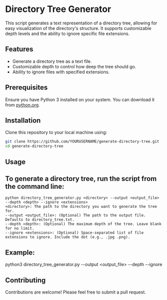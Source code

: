 # Directory Tree Generator

This script generates a text representation of a directory tree, allowing for easy visualization of the directory's structure. It supports customizable depth levels and the ability to ignore specific file extensions.

## Features

- Generate a directory tree as a text file.
- Customizable depth to control how deep the tree should go.
- Ability to ignore files with specified extensions.

## Prerequisites

Ensure you have Python 3 installed on your system. You can download it from [python.org](https://www.python.org/).

## Installation

Clone this repository to your local machine using:

```bash
git clone https://github.com/YOURUSERNAME/generate-directory-tree.git
cd generate-directory-tree
```
## Usage

## To generate a directory tree, run the script from the command line:
```
python directory_tree_generator.py <directory> --output <output_file> --depth <depth> --ignore <extensions>
<directory>: The path to the directory you want to generate the tree for.
--output <output_file>: (Optional) The path to the output file. Defaults to directory_tree.txt.
--depth <depth>: (Optional) The maximum depth of the tree. Leave blank for no limit.
--ignore <extensions>: (Optional) Space-separated list of file extensions to ignore. Include the dot (e.g., .jpg .png).
```
## Example:
python3 directory_tree_generator.py <directory> --output <output_file> --depth <depth> --ignore <extensions>

## Contributing
Contributions are welcome! Please feel free to submit a pull request.
